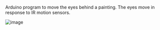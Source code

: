 Arduino program to move the eyes behind a painting. The eyes move in response to IR motion sensors.

![image](https://github.com/user-attachments/assets/494cf413-4906-4586-a4a8-8630ecff6505)

